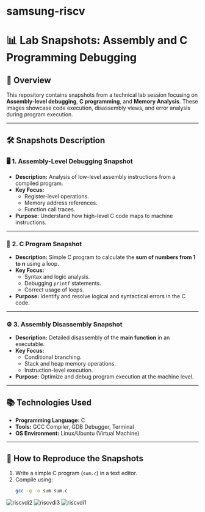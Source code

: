 # samsung-riscv

# 📊 **Lab Snapshots: Assembly and C Programming Debugging**

## 📑 **Overview**
This repository contains snapshots from a technical lab session focusing on **Assembly-level debugging**, **C programming**, and **Memory Analysis**. These images showcase code execution, disassembly views, and error analysis during program execution.

---

## 🛠️ **Snapshots Description**

### 🖥️ **1. Assembly-Level Debugging Snapshot**
- **Description:** Analysis of low-level assembly instructions from a compiled program.
- **Key Focus:**
   - Register-level operations.
   - Memory address references.
   - Function call traces.
- **Purpose:** Understand how high-level C code maps to machine instructions.

---

### 📝 **2. C Program Snapshot**
- **Description:** Simple C program to calculate the **sum of numbers from 1 to n** using a loop.
- **Key Focus:**
   - Syntax and logic analysis.
   - Debugging `printf` statements.
   - Correct usage of loops.
- **Purpose:** Identify and resolve logical and syntactical errors in the C code.

---

### ⚙️ **3. Assembly Disassembly Snapshot**
- **Description:** Detailed disassembly of the **main function** in an executable.
- **Key Focus:**
   - Conditional branching.
   - Stack and heap memory operations.
   - Instruction-level execution.
- **Purpose:** Optimize and debug program execution at the machine level.

---

## 📚 **Technologies Used**
- **Programming Language:** C
- **Tools:** GCC Compiler, GDB Debugger, Terminal
- **OS Environment:** Linux/Ubuntu (Virtual Machine)

---

## 🚀 **How to Reproduce the Snapshots**
1. Write a simple C program (`sum.c`) in a text editor.
2. Compile using:  
   ```bash
   gcc -g -o sum sum.c
![riscvdi2](https://github.com/user-attachments/assets/4c0c01b1-0fb0-4182-b5da-029b5038eb10)
![riscvdi3](https://github.com/user-attachments/assets/11c55d68-3607-4f9c-be56-312e39f43dbd)
![riscvdi1](https://github.com/user-attachments/assets/5d775210-4d43-4cf2-838c-dc44b43849ff)
